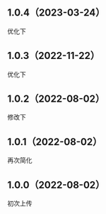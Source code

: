 ## 1.0.4（2023-03-24）
优化下
## 1.0.3（2022-11-22）
优化下
## 1.0.2（2022-08-02）
修改下
## 1.0.1（2022-08-02）
再次简化
## 1.0.0（2022-08-02）
初次上传
